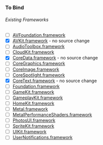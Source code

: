 ### To Bind
###### Existing Frameworks
- [ ] [AVFoundation.framework](https://github.com/xamarin/xamarin-macios/wiki/AVFoundation-tvOS-Beta4)
- [X] [AVKit.framework](https://github.com/xamarin/xamarin-macios/wiki/AVKit-tvOS-Beta4) - no source change
- [ ] [AudioToolbox.framework](https://github.com/xamarin/xamarin-macios/wiki/AudioToolbox-tvOS-Beta4)
- [ ] [CloudKit.framework](https://github.com/xamarin/xamarin-macios/wiki/CloudKit-tvOS-Beta4)
- [X] [CoreData.framework](https://github.com/xamarin/xamarin-macios/wiki/CoreData-tvOS-Beta4) - no source change
- [ ] [CoreGraphics.framework](https://github.com/xamarin/xamarin-macios/wiki/CoreGraphics-tvOS-Beta4)
- [ ] [CoreImage.framework](https://github.com/xamarin/xamarin-macios/wiki/CoreImage-tvOS-Beta4)
- [ ] [CoreSpotlight.framework](https://github.com/xamarin/xamarin-macios/wiki/CoreSpotlight-tvOS-Beta4)
- [X] [CoreText.framework](https://github.com/xamarin/xamarin-macios/wiki/CoreText-tvOS-Beta4) - no source change
- [ ] [Foundation.framework](https://github.com/xamarin/xamarin-macios/wiki/Foundation-tvOS-Beta4)
- [ ] [GameKit.framework](https://github.com/xamarin/xamarin-macios/wiki/GameKit-tvOS-Beta4)
- [ ] [GameplayKit.framework](https://github.com/xamarin/xamarin-macios/wiki/GameplayKit-tvOS-Beta4)
- [ ] [HomeKit.framework](https://github.com/xamarin/xamarin-macios/wiki/HomeKit-tvOS-Beta4)
- [ ] [Metal.framework](https://github.com/xamarin/xamarin-macios/wiki/Metal-tvOS-Beta4)
- [ ] [MetalPerformanceShaders.framework](https://github.com/xamarin/xamarin-macios/wiki/MetalPerformanceShaders-tvOS-Beta4)
- [ ] [PhotosUI.framework](https://github.com/xamarin/xamarin-macios/wiki/PhotosUI-tvOS-Beta4)
- [ ] [SpriteKit.framework](https://github.com/xamarin/xamarin-macios/wiki/SpriteKit-tvOS-Beta4)
- [ ] [UIKit.framework](https://github.com/xamarin/xamarin-macios/wiki/UIKit-tvOS-Beta4)
- [ ] [UserNotifications.framework](https://github.com/xamarin/xamarin-macios/wiki/UserNotifications-tvOS-Beta4)
